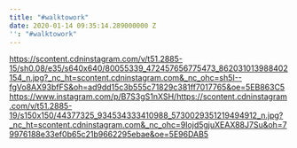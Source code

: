 ```yaml
---
title: "#walktowork"
date: 2020-01-14 09:35:14.289000000 Z
'': "#walktowork"
---
```


https://scontent.cdninstagram.com/v/t51.2885-15/sh0.08/e35/s640x640/80055339_472457656775473_862031013988402154_n.jpg?_nc_ht=scontent.cdninstagram.com&_nc_ohc=sh5I--fgVo8AX93bfFS&oh=ad9dd15c3b555c71829c381ff7017765&oe=5EB863C5https://www.instagram.com/p/B7S3gS1nXSH/https://scontent.cdninstagram.com/v/t51.2885-19/s150x150/44377325_934534333410988_5730029351219494912_n.jpg?_nc_ht=scontent.cdninstagram.com&_nc_ohc=9Iojd5gjuXEAX88J7Su&oh=79976188e33ef0b65c21b9662295ebae&oe=5E96DAB5
